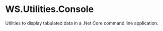 # WS.Utilities.Console

Utilities to display tabulated data in a .Net Core command line application. 